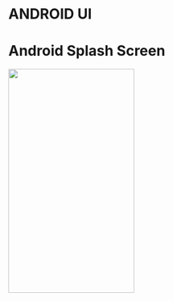 # ANDROID UI
# Android Splash Screen

<img src="https://cloud.githubusercontent.com/assets/25086018/22356306/e2ba245a-e462-11e6-9442-ea6e5c67b857.png" width=250 height=444>

